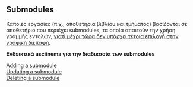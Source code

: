 ## Submodules

Κάποιες εργασίες (π.χ., αποθετήρια βιβλίου και τμήματος) βασίζονται σε αποθετήριο που περιέχει submodules, τα οποία απαιτούν την χρήση γραμμής εντολών, [γιατί μέχρι τώρα δεν υπάρχει τέτοια επιλογή στην γραφική διεπαφή](https://stackoverflow.com/questions/68585876/github-how-do-i-create-submmodules-with-web-interface?noredirect=1&lq=1).

**Ενδεικτικά asciinema για την διαδικασία των submodules**

[Adding a submodule](https://asciinema.org/a/9vhZSNlQkO0KwH6lY6gPdWWB8)\
[Updating a submodule](https://asciinema.org/a/bUMPJqXb9sepWRdlJPyToMpwl)\
[Deleting a submodule](https://asciinema.org/a/3gFABL73VAJ21UoA4SVzlfRaf)
